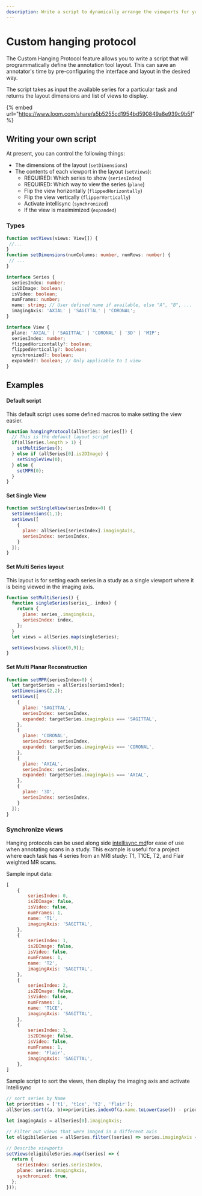 ```yaml
---
description: Write a script to dynamically arrange the viewports for your project
---
```


# Custom hanging protocol

The Custom Hanging Protocol feature allows you to write a script that will programmatically define the annotation tool layout. This can save an annotator's time by pre-configuring the interface and layout in the desired way.

The script takes as input the available series for a particular task and returns the layout dimensions and list of views to display.

{% embed url="https://www.loom.com/share/a5b5255cd1954bd590849a8e939c9b5f" %}

## Writing your own script

At present, you can control the following things:&#x20;

* The dimensions of the layout (`setDimensions`)
* The contents of each viewport in the layout (`setViews`):
  * REQUIRED: Which series to show (`seriesIndex`)
  * REQUIRED: Which way to view the series (`plane`)
  * Flip the view horizontally (`flippedHorizontally`)
  * Flip the view vertically (`flipperVertically`)
  * Activate intellisync (`synchronized`)
  * If the view is maximimized (`expanded`)

### Types

```typescript
function setViews(views: View[]) {
 //...
}
function setDimensions(numColumns: number, numRows: number) {
 // ...
}

interface Series {
  seriesIndex: number;
  is2DImage: boolean;
  isVideo: boolean;
  numFrames: number;
  name: string; // User defined name if available, else "A", "B", ...
  imagingAxis: 'AXIAL' | 'SAGITTAL' | 'CORONAL';
}

interface View {
  plane: 'AXIAL' | 'SAGITTAL' | 'CORONAL' | '3D' | 'MIP';
  seriesIndex: number;
  flippedHorizontally?: boolean;
  flippedVertically?: boolean;
  synchronized?: boolean;
  expanded?: boolean; // Only applicable to 1 view
}
```

## Examples

#### Default script

This default script uses some defined macros to make setting the view easier.&#x20;

```typescript
function hangingProtocol(allSeries: Series[]) {
  // This is the default layout script
  if(allSeries.length > 1) {
    setMultiSeries();
  } else if (allSeries[0].is2DImage) {
    setSingleView(0);
  } else {
    setMPR(0);
  }
}
```

#### Set Single View

```javascript
function setSingleView(seriesIndex=0) {
  setDimensions(1,1);
  setViews([
    {
      plane: allSeries[seriesIndex].imagingAxis,
      seriesIndex: seriesIndex,
    }
  ]);
}
```

#### Set Multi Series layout

This layout is for setting each series in a study as a single viewport where it is being viewed in the imaging axis.

```javascript
function setMultiSeries() {
  function singleSeries(series_, index) {
    return {
      plane: series_.imagingAxis,
      seriesIndex: index,
    };
  }
  let views = allSeries.map(singleSeries);

  setViews(views.slice(0,9));
}
```

#### Set Multi Planar Reconstruction

```javascript
function setMPR(seriesIndex=0) {
  let targetSeries = allSeries[seriesIndex];
  setDimensions(2,2);
  setViews([
    {
      plane: 'SAGITTAL',
      seriesIndex: seriesIndex,
      expanded: targetSeries.imagingAxis === 'SAGITTAL',
    },
    {
      plane: 'CORONAL',
      seriesIndex: seriesIndex,
      expanded: targetSeries.imagingAxis === 'CORONAL',
    },
    {
      plane: 'AXIAL',
      seriesIndex: seriesIndex,
      expanded: targetSeries.imagingAxis === 'AXIAL',
    },
    {
      plane: '3D',
      seriesIndex: seriesIndex,
    }
  ]);
}
```

### Synchronize views

Hanging protocols can be used along side [intellisync.md](../dicom-annotation/segmentation/intellisync.md "mention")for ease of use when annotating scans in a study. This example is useful for a project where each task has 4 series from an MRI study: T1, T1CE, T2, and Flair weighted MR scans.

Sample input data:

```javascript
[
    {
        seriesIndex: 0,
        is2DImage: false,
        isVideo: false,
        numFrames: 1,
        name: 'T1',
        imagingAxis: 'SAGITTAL',    
    },
    {
        seriesIndex: 1,
        is2DImage: false,
        isVideo: false,
        numFrames: 1,
        name: 'T2',
        imagingAxis: 'SAGITTAL',    
    },
    {
        seriesIndex: 2,
        is2DImage: false,
        isVideo: false,
        numFrames: 1,
        name: 'T1CE',
        imagingAxis: 'SAGITTAL',    
    },
    {
        seriesIndex: 3,
        is2DImage: false,
        isVideo: false,
        numFrames: 1,
        name: 'Flair',
        imagingAxis: 'SAGITTAL',    
    },
]
```

Sample script to sort the views, then display the imaging axis and activate Intellisync

```javascript
// sort series by Name
let priorities = ['t1', 't1ce', 't2', 'flair'];
allSeries.sort((a, b)=>priorities.indexOf(a.name.toLowerCase()) - priorities.indexOf(b.name.toLowerCase()));

let imagingAxis = allSeries[0].imagingAxis;

// Filter out views that were imaged in a different axis
let eligibileSeries = allSeries.filter((series) => series.imagingAxis === imagingAxis);

// Describe viewports
setViews(eligibileSeries.map((series) => {
  return {
    seriesIndex: series.seriesIndex,
    plane: series.imagingAxis,
    synchronized: true,
  };
}));
```

